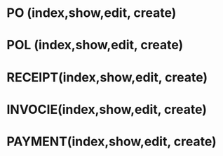 

# PO (index,show,edit, create)
# POL (index,show,edit, create)
# RECEIPT(index,show,edit, create)
# INVOCIE(index,show,edit, create)
# PAYMENT(index,show,edit, create)

